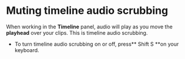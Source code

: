 # Muting timeline audio scrubbing

When working in the **Timeline** panel, audio will play as you move the **playhead** over your clips. This is timeline audio scrubbing.

* To turn timeline audio scrubbing on or off, press** Shift S **on your keyboard.
